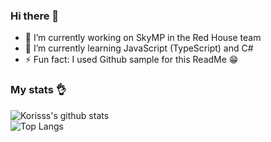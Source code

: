### Hi there 👋

- 🔭 I’m currently working on SkyMP in the Red House team
- 🌱 I’m currently learning JavaScript (TypeScript) and C#
- ⚡ Fun fact: I used Github sample for this ReadMe 😁

<!--
**Korisss/Korisss** is a ✨ _special_ ✨ repository because its `README.md` (this file) appears on your GitHub profile.

Here are some ideas to get you started:

- 👯 I’m looking to collaborate on ...
- 🤔 I’m looking for help with ...
- 💬 Ask me about ...
- 📫 How to reach me: ...
- 😄 Pronouns: ...
-->

### My stats 👌

![Korisss's github stats](https://github-readme-stats.vercel.app/api?username=Korisss&show_icons=true&theme=tokyonight)
<br>
![Top Langs](https://github-readme-stats.vercel.app/api/top-langs/?username=Korisss&layout=compact&theme=tokyonight)
 
